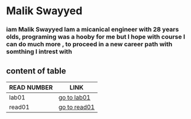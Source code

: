 # Malik Swayyed
### iam Malik Swayyed Iam a micanical engineer with 28 years olds, programing was a hooby for me but I hope with course I can do much more , to proceed in a new career path with somthing I intrest with

## content of table

|READ NUMBER|LINK|
|------------|-------------|
|lab01|[ go to lab01](lab01.md)|
|read01|[go to read01](read01.md)|


